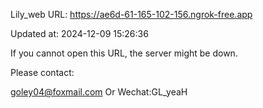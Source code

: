 Lily_web URL: https://ae6d-61-165-102-156.ngrok-free.app

Updated at: 2024-12-09 15:26:36

If you cannot open this URL, the server might be down.

Please contact: 

goley04@foxmail.com Or Wechat:GL_yeaH